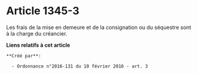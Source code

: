 # Article 1345-3

Les frais de la mise en demeure et de la consignation ou du séquestre sont à la charge du créancier.

**Liens relatifs à cet article**

	**Créé par**:

	  - Ordonnance n°2016-131 du 10 février 2016 - art. 3
